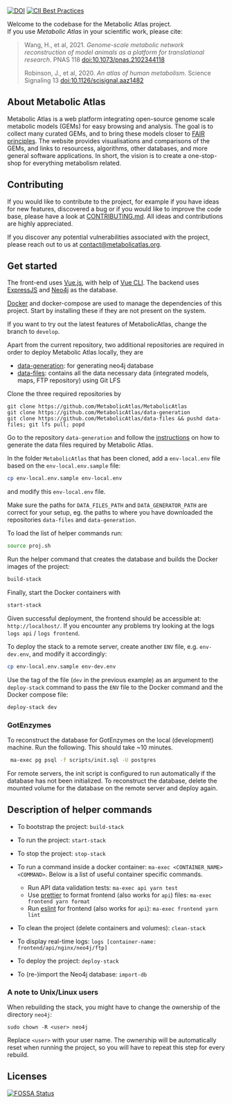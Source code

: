 [![DOI](https://zenodo.org/badge/53664497.svg)](https://zenodo.org/badge/latestdoi/53664497)
[![CII Best Practices](https://bestpractices.coreinfrastructure.org/projects/4276/badge)](https://bestpractices.coreinfrastructure.org/projects/4276)

Welcome to the codebase for the Metabolic Atlas project.  
If you use *Metabolic Atlas* in your scientific work, please cite:
> Wang, H., et al, 2021. _Genome-scale metabolic network reconstruction of model animals as a platform for translational research_. PNAS 118 [doi:10.1073/pnas.2102344118](https://doi.org/10.1073/pnas.2102344118)
>
> Robinson, J., et al, 2020. _An atlas of human metabolism_. Science Signaling 13 [doi:10.1126/scisignal.aaz1482 ](https://doi.org/10.1126/scisignal.aaz1482)

## About Metabolic Atlas
Metabolic Atlas is a web platform integrating open-source genome scale metabolic models (GEMs) for easy browsing and analysis. The goal is to collect many curated GEMs, and to bring these models closer to [FAIR principles](https://en.wikipedia.org/wiki/FAIR_data). The website provides visualisations and comparisons of the GEMs, and links to resourcess, algorithms, other databases, and more general software applications. In short, the vision is to create a one-stop-shop for everything metabolism related. 

## Contributing
If you would like to contribute to the project, for example if you have ideas for new features, discovered a bug or if you would like to improve the code base, please have a look at [CONTRIBUTING.md](https://github.com/MetabolicAtlas/MetabolicAtlas/blob/develop/CONTRIBUTING.md). All ideas and contributions are highly appreciated.

If you discover any potential vulnerabilities associated with the project, please reach out to us at [contact@metabolicatlas.org](mailto:contact@metabolicatlas.org).

## Get started
The front-end uses [Vue.js](https://vuejs.org), with help of [Vue CLI](https://cli.vuejs.org/). The backend uses [ExpressJS](https://expressjs.com/) and [Neo4j](https://neo4j.com/) as the database.  

[Docker](https://www.docker.com/products/docker) and docker-compose are used to manage the dependencies of this project. Start by installing these if they are not present on the system.

If you want to try out the latest features of MetabolicAtlas, change the branch to `develop`.

Apart from the current repository, two additional repositories are required in
order to deploy Metabolic Atlas locally, they are

* [data-generation](https://github.com/MetabolicAtlas/data-generation): for generating neo4j database
* [data-files](https://github.com/MetabolicAtlas/data-files): contains all the data necessary data (integrated models, maps, FTP repository) using Git LFS

Clone the three required repositories by 

    git clone https://github.com/MetabolicAtlas/MetabolicAtlas
    git clone https://github.com/MetabolicAtlas/data-generation
    git clone https://github.com/MetabolicAtlas/data-files && pushd data-files; git lfs pull; popd


Go to the repository `data-generation` and follow the [instructions](https://github.com/MetabolicAtlas/data-generation#readme) on how to generate the data files required by Metabolic Atlas.

In the folder `MetabolicAtlas` that has been cloned, add a `env-local.env` file based on the `env-local.env.sample` file:
```bash
cp env-local.env.sample env-local.env
```
and modify this `env-local.env` file.

Make sure the paths for `DATA_FILES_PATH` and `DATA_GENERATOR_PATH` are correct for your setup, eg. the paths to where you have downloaded the repositories `data-files` and `data-generation`.

To load the list of helper commands run:
```bash
source proj.sh
```

Run the helper command that creates the database and builds the Docker images of the project:
```bash
build-stack
```

Finally, start the Docker containers with
```bash
start-stack
```

Given successful deployment, the frontend should be accessible at: `http://localhost/`. If you encounter any problems try looking at the logs `logs api` / `logs frontend`.

To deploy the stack to a remote server, create another `ENV` file, e.g. `env-dev.env`, and modify it accordingly:
```bash
cp env-local.env.sample env-dev.env
```

Use the tag of the file (`dev` in the previous example) as an argument to the `deploy-stack` command to pass the `ENV` file to the Docker command and the Docker compose file:
```bash
deploy-stack dev
```

### GotEnzymes

To reconstruct the database for GotEnzymes on the local (development) machine. Run the following. This should take ~10 minutes.
```bash
 ma-exec pg psql -f scripts/init.sql -U postgres
 ```

For remote servers, the init script is configured to run automatically if the database has not been initialized. To reconstruct the database, delete the mounted volume for the database on the remote server and deploy again.

## Description of helper commands

* To bootstrap the project: `build-stack`
* To run the project: `start-stack`
* To stop the project: `stop-stack`
* To run a command inside a docker container: `ma-exec <CONTAINER_NAME> <COMMAND>`. Below is a list of useful container specific commands.
  * Run API data validation tests: `ma-exec api yarn test`
  * Use [prettier](CONTRIBUTING.md#prettier) to format frontend (also works for `api`) files: `ma-exec frontend yarn format`
  * Run [eslint](CONTRIBUTING.md#eslint) for frontend (also works for `api`): `ma-exec frontend yarn lint`

* To clean the project (delete containers and volumes): `clean-stack`
* To display real-time logs: `logs [container-name: frontend/api/nginx/neo4j/ftp]`
* To deploy the project: `deploy-stack`
* To (re-)import the Neo4j database: `import-db`

### A note to Unix/Linux users

When rebuilding the stack, you might have to change the ownership of the directory `neo4j`:
```
sudo chown -R <user> neo4j
```
Replace `<user>` with your user name. The ownership will be automatically reset when running the project, so you will have to repeat this step for every rebuild.


## Licenses

[![FOSSA Status](https://app.fossa.com/api/projects/git%2Bgithub.com%2FMetabolicAtlas%2FMetabolicAtlas.svg?type=large)](https://app.fossa.com/projects/git%2Bgithub.com%2FMetabolicAtlas%2FMetabolicAtlas?ref=badge_large)
